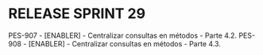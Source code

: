 # RELEASE SPRINT 29
PES-907 - [ENABLER] - Centralizar consultas en métodos - Parte 4.2.
PES-908 - [ENABLER] - Centralizar consultas en métodos - Parte 4.3.